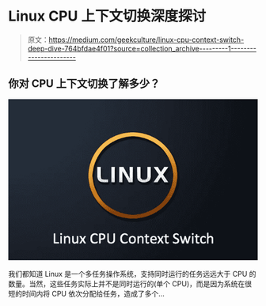 # Linux CPU 上下文切换深度探讨

> 原文：<https://medium.com/geekculture/linux-cpu-context-switch-deep-dive-764bfdae4f01?source=collection_archive---------1----------------------->

## 你对 CPU 上下文切换了解多少？

![](img/c196ec28624b35a9f97645b6dee7751e.png)

我们都知道 Linux 是一个多任务操作系统，支持同时运行的任务远远大于 CPU 的数量。当然，这些任务实际上并不是同时运行的(单个 CPU)，而是因为系统在很短的时间内将 CPU 依次分配给任务，造成了多个…